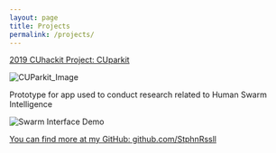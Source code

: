 ```yaml
---
layout: page
title: Projects
permalink: /projects/
---
```


[2019 CUhackit Project: CUparkit](https://devpost.com/software/cuparkit)

![CUParkit_Image](https://i.ibb.co/jfWDgSK/2parkitscreenshots.png) 

Prototype for app used to conduct research related to Human Swarm Intelligence

![Swarm Interface Demo](https://media.giphy.com/media/Rk1zBGIXaq5sYn2Clx/giphy.gif)

[You can find more at my GitHub: github.com/StphnRssll](https://github.com/StphnRssll)
